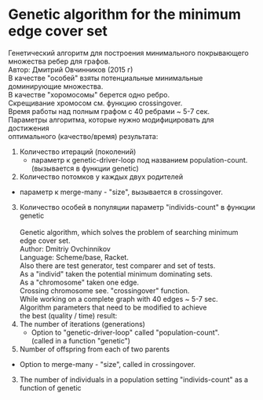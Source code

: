 # Genetic algorithm for the minimum edge cover set
Генетический алгоритм для построения минимального покрывающего множества ребер для графов. <br/>
Автор: Дмитрий Овчинников (2015 г)<br/>
В качестве "особей" взяты потенциальные минимальные доминирующие множества.<br/>
В качестве "хоромосомы" берется одно ребро.<br/>
Скрещивание хромосом см. функцию сrossingover.<br/>
Время работы над полным графом с 40 ребрами ~ 5-7 сек.<br/>
Параметры алгоритма, которые нужно модифицировать для достижения<br/>
оптимального (качество/время) результата:<br/>
1) Количество итераций (поколений)<br/>
   - параметр к genetic-driver-loop под названием population-count.<br/>
(вызывается в функции genetic)<br/>
2) Количество потомков у каждых двух родителей<br/>
  - параметр к merge-many - "size", вызывается в crossingover.<br/>
3) Количество особей в популяции параметр "individs-count" в функции genetic <br/><br/>
Genetic algorithm, which solves the problem of searching minimum edge cover set. <br/>
Author: Dmitriy Ovchinnikov<br/>
Language: Scheme/base, Racket.<br/>
Also there are test generator, test comparer and set of tests. <br/>
As a "individ" taken the potential minimum dominating sets. <br/>
As a "chromosome" taken one edge. <br/>
Crossing chromosome see. "crossingover" function. <br/>
While working on a complete graph with 40 edges ~ 5-7 sec. <br/>
Algorithm parameters that need to be modified to achieve <br/>
the best (quality / time) result: <br/>
1) The number of iterations (generations) <br/>
   - Option to "genetic-driver-loop"  called "population-count". <br/>
(called in a function "genetic") <br/>
2) Number of offspring from each of two parents <br/>
  - Option to merge-many - "size", called in crossingover. <br/>
3) The number of individuals in a population setting "individs-count" as a function of genetic <br/> <br/>

